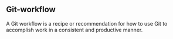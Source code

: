 ## Git-workflow
A Git workflow is a recipe or recommendation for how to use Git to accomplish work in a consistent and productive manner.
